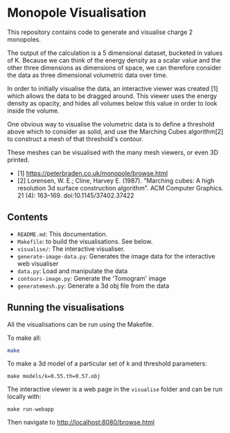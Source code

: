 # Monopole Visualisation

This repository contains code to generate and visualise charge 2 monopoles.

The output of the calculation is a 5 dimensional dataset, bucketed in values of
K. Because we can think of the energy density as a scalar value and the other three
dimensions as dimensions of space, we can therefore consider the data as three
dimensional volumetric data over time.

In order to initially visualise the data, an interactive viewer was created [1]
which allows the data to be dragged around. This viewer uses the energy density
as opacity, and hides all volumes below this value in order to look inside the
volume.

One obvious way to visualise the volumetric data is to define a threshold above
which to consider as solid, and use the Marching Cubes algorithm[2] to construct
a mesh of that threshold's contour.

These meshes can be visualised with the many mesh viewers, or even 3D printed.

- [1] https://peterbraden.co.uk/monopole/browse.html
- [2] Lorensen, W. E.; Cline, Harvey E. (1987). "Marching cubes: A high resolution 3d surface construction algorithm". ACM Computer Graphics. 21 (4): 163–169. doi:10.1145/37402.37422


## Contents

- `README.md`: This documentation.
- `Makefile`: to build the visualisations. See below.
- `visualise/`: The interactive visualiser.
- `generate-image-data.py`: Generates the image data for the interactive web visualiser
- `data.py`: Load and manipulate the data
- `contours-image.py`: Generate the 'Tomogram' image
- `generatemesh.py`: Generate a 3d obj file from the data

## Running the visualisations

All the visualisations can be run using the Makefile.

To make all:
```sh
make
```

To make a 3d model of a particular set of k and threshold parameters:
```
make models/k=0.55.th=0.57.obj
```

The interactive viewer is a web page in the `visualise` folder and can be run
locally with:
```
make run-webapp
```
Then navigate to [http://localhost:8080/browse.html](http://localhost:8080/browse.html)

